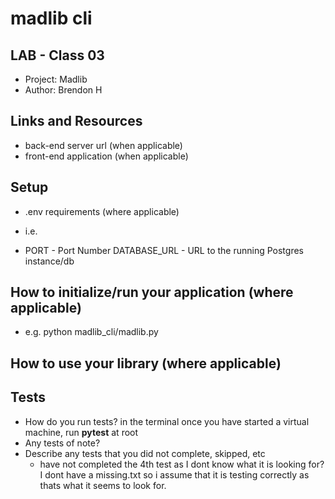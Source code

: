 # madlib cli 

## LAB - Class 03
 - Project: Madlib
 - Author: Brendon H
## Links and Resources
 - back-end server url (when applicable)
 - front-end application (when applicable)
## Setup
 - .env requirements (where applicable)
 - i.e.

 - PORT - Port Number DATABASE_URL - URL to the running Postgres instance/db
## How to initialize/run your application (where applicable)
 - e.g. python madlib_cli/madlib.py
## How to use your library (where applicable)
## Tests
 - How do you run tests?
    in the terminal once you have started a virtual machine, run __pytest__ at root
 - Any tests of note?
 - Describe any tests that you did not complete, skipped, etc
   - have not completed the 4th test as I dont know what it is looking for? I dont have a missing.txt so i assume that it is testing correctly as thats what it seems to look for.
